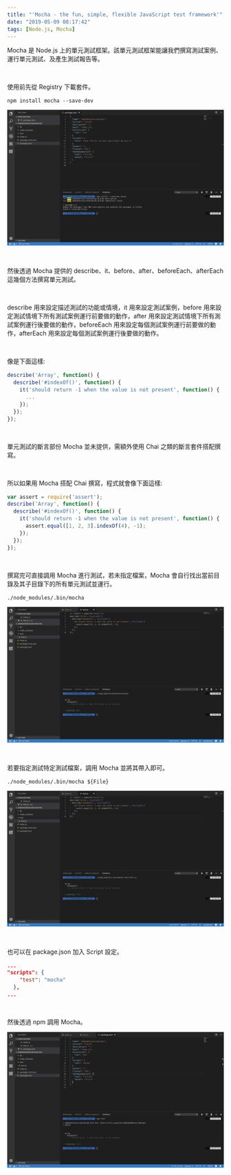 ```yaml
---
title: "'Mocha - the fun, simple, flexible JavaScript test framework'"
date: "2019-05-09 08:17:42"
tags: [Node.js, Mocha]
---
```



Mocha 是 Node.js 上的單元測試框架。該單元測試框架能讓我們撰寫測試案例、運行單元測試、及產生測試報告等。    

<!-- More -->

</br>


使用前先從 Registry 下載套件。  

    npm install mocha --save-dev

![1.png](1.png)

</br>


然後透過 Mocha 提供的 describe、it、before、after、beforeEach、afterEach 這幾個方法撰寫單元測試。  

</br>


describe 用來設定描述測試的功能或情境，it 用來設定測試案例，before 用來設定測試情境下所有測試案例運行前要做的動作，after 用來設定測試情境下所有測試案例運行後要做的動作，beforeEach 用來設定每個測試案例運行前要做的動作，afterEach 用來設定每個測試案例運行後要做的動作。  

</br>


像是下面這樣:  

```js
describe('Array', function() {
  describe('#indexOf()', function() {
    it('should return -1 when the value is not present', function() {
      ...
    });
  });
});
```

</br>


單元測試的斷言部份 Mocha 並未提供，需額外使用 Chai 之類的斷言套件搭配撰寫。

</br>


所以如果用 Mocha 搭配 Chai 撰寫，程式就會像下面這樣:  

```js
var assert = require('assert');
describe('Array', function() {
  describe('#indexOf()', function() {
    it('should return -1 when the value is not present', function() {
      assert.equal([1, 2, 3].indexOf(4), -1);
    });
  });
});
```

</br>


撰寫完可直接調用 Mocha 進行測試，若未指定檔案，Mocha 會自行找出當前目錄及其子目錄下的所有單元測試並運行。  

    ./node_modules/.bin/mocha

![2.png](2.png)

</br>


若要指定測試特定測試檔案，調用 Mocha 並將其帶入即可。  

    ./node_modules/.bin/mocha ${File}

![3.png](3.png)

</br>


也可以在 package.json 加入 Script 設定。  

```json
...
"scripts": {
    "test": "mocha"
  },
...
```

</br>


然後透過 npm 調用 Mocha。

![4.png](4.png)

</br>
